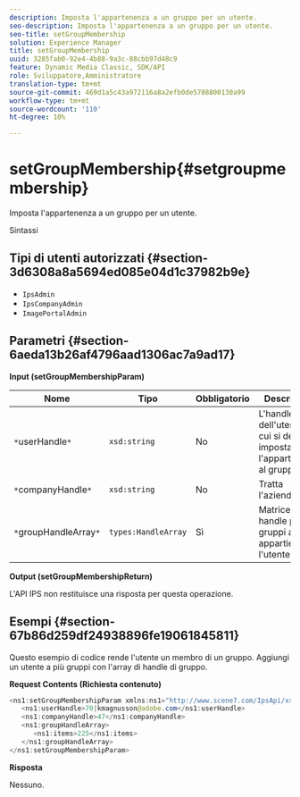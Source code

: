 ```yaml
---
description: Imposta l'appartenenza a un gruppo per un utente.
seo-description: Imposta l'appartenenza a un gruppo per un utente.
seo-title: setGroupMembership
solution: Experience Manager
title: setGroupMembership
uuid: 3285fab0-92e4-4b88-9a3c-88cbb97d48c9
feature: Dynamic Media Classic, SDK/API
role: Sviluppatore,Amministratore
translation-type: tm+mt
source-git-commit: 469d1a5c43a972116a8a2efb0de5708800130a99
workflow-type: tm+mt
source-wordcount: '110'
ht-degree: 10%

---
```



# setGroupMembership{#setgroupmembership}

Imposta l&#39;appartenenza a un gruppo per un utente.

Sintassi

## Tipi di utenti autorizzati {#section-3d6308a8a5694ed085e04d1c37982b9e}

* `IpsAdmin`
* `IpsCompanyAdmin`
* `ImagePortalAdmin`

## Parametri {#section-6aeda13b26af4796aad1306ac7a9ad17}

**Input (setGroupMembershipParam)**

| Nome | Tipo | Obbligatorio | Descrizione |
|---|---|---|---|
| `*`userHandle`*` | `xsd:string` | No | L&#39;handle dell&#39;utente di cui si desidera impostare l&#39;appartenenza al gruppo. |
| `*`companyHandle`*` | `xsd:string` | No | Tratta l&#39;azienda. |
| `*`groupHandleArray`*` | `types:HandleArray` | Sì | Matrice di handle per i gruppi a cui appartiene l&#39;utente. |

**Output (setGroupMembershipReturn)**

L&#39;API IPS non restituisce una risposta per questa operazione.

## Esempi {#section-67b86d259df24938896fe19061845811}

Questo esempio di codice rende l&#39;utente un membro di un gruppo. Aggiungi un utente a più gruppi con l&#39;array di handle di gruppo.

**Request Contents (Richiesta contenuto)**

```java
<ns1:setGroupMembershipParam xmlns:ns1="http://www.scene7.com/IpsApi/xsd">
   <ns1:userHandle>70|kmagnusson@adobe.com</ns1:userHandle>
   <ns1:companyHandle>47</ns1:companyHandle>
   <ns1:groupHandleArray>
      <ns1:items>225</ns1:items>
   </ns1:groupHandleArray>
</ns1:setGroupMembershipParam>
```

**Risposta**

Nessuno.
